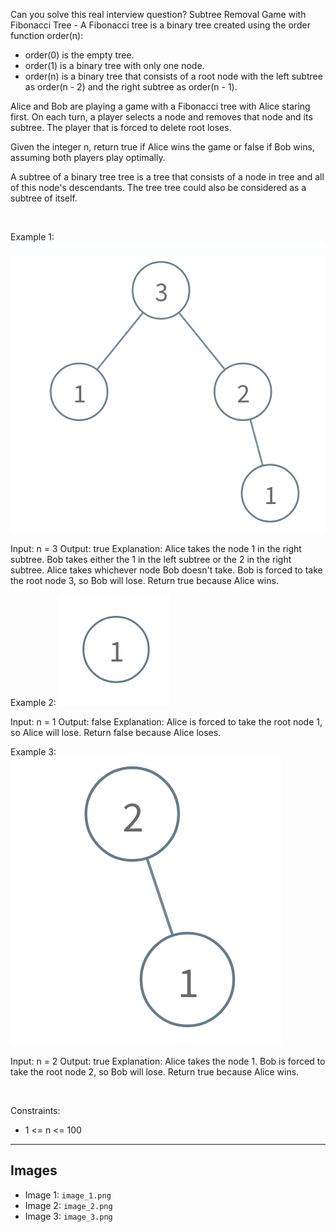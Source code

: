 Can you solve this real interview question? Subtree Removal Game with Fibonacci Tree - A Fibonacci tree is a binary tree created using the order function order(n):

 * order(0) is the empty tree.
 * order(1) is a binary tree with only one node.
 * order(n) is a binary tree that consists of a root node with the left subtree as order(n - 2) and the right subtree as order(n - 1).

Alice and Bob are playing a game with a Fibonacci tree with Alice staring first. On each turn, a player selects a node and removes that node and its subtree. The player that is forced to delete root loses.

Given the integer n, return true if Alice wins the game or false if Bob wins, assuming both players play optimally.

A subtree of a binary tree tree is a tree that consists of a node in tree and all of this node's descendants. The tree tree could also be considered as a subtree of itself.

 

Example 1:
![Example 1](./image_1.png)


Input: n = 3
Output: true
Explanation:
Alice takes the node 1 in the right subtree.
Bob takes either the 1 in the left subtree or the 2 in the right subtree.
Alice takes whichever node Bob doesn't take.
Bob is forced to take the root node 3, so Bob will lose.
Return true because Alice wins.


Example 2:
![Example 2](./image_2.png)


Input: n = 1
Output: false
Explanation:
Alice is forced to take the root node 1, so Alice will lose.
Return false because Alice loses.


Example 3:
![Example 3](./image_3.png)


Input: n = 2
Output: true
Explanation:
Alice takes the node 1.
Bob is forced to take the root node 2, so Bob will lose.
Return true because Alice wins.


 

Constraints:

 * 1 <= n <= 100

---

## Images

- Image 1: `image_1.png`
- Image 2: `image_2.png`
- Image 3: `image_3.png`

